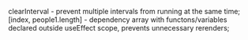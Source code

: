 clearInterval - prevent multiple intervals from running at the same time;
[index, people1.length] - dependency array with functons/variables declared outside useEffect scope, prevents unnecessary rerenders;